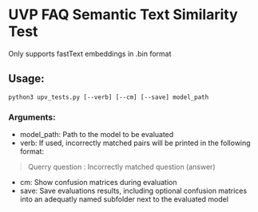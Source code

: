 # UVP FAQ Semantic Text Similarity Test

Only supports fastText embeddings in .bin format

## Usage:

    python3 upv_tests.py [--verb] [--cm] [--save] model_path
  
### Arguments:

- model_path: Path to the model to be evaluated
- verb: If used, incorrectly matched pairs will be printed in the following format:

> Querry question : Incorrectly matched question (answer)

- cm: Show confusion matrices during evaluation
- save: Save evaluations results, including optional confusion matrices into an adequatly named subfolder next to the evaluated model

